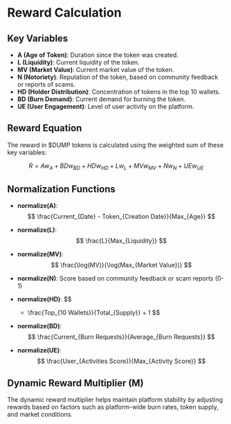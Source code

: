 # Reward Calculation

## Key Variables

- **A (Age of Token)**: Duration since the token was created.
- **L (Liquidity)**: Current liquidity of the token.
- **MV (Market Value)**: Current market value of the token.
- **N (Notoriety)**: Reputation of the token, based on community feedback or reports of scams.
- **HD (Holder Distribution)**: Concentration of tokens in the top 10 wallets.
- **BD (Burn Demand)**: Current demand for burning the token.
- **UE (User Engagement)**: Level of user activity on the platform.

## Reward Equation
The reward in $DUMP tokens is calculated using the weighted sum of these key variables:

$$
R = A w_{A} + BD w_{BD} + HD w_{HD} + L w_{L} + MV w_{MV} + N w_{N} + UE w_{UE}
$$

## Normalization Functions

- **normalize(A)**: 
  $$
  \frac{Current_{Date} - Token_{Creation Date}}{Max_{Age}}
  $$

- **normalize(L)**: 
  $$
  \frac{L}{Max_{Liquidity}}
  $$

- **normalize(MV)**: 
  $$
  \frac{\log(MV)}{\log(Max_{Market Value})}
  $$

- **normalize(N)**: Score based on community feedback or scam reports (0-1)

- **normalize(HD)**: 
  $$
  - \frac{Top_{10 Wallets}}{Total_{Supply}} + 1
  $$

- **normalize(BD)**: 
  $$
  \frac{Current_{Burn Requests}}{Average_{Burn Requests}}
  $$

- **normalize(UE)**: 
  $$
  \frac{User_{Activities Score}}{Max_{Activity Score}}
  $$

## Dynamic Reward Multiplier (M)
The dynamic reward multiplier helps maintain platform stability by adjusting rewards based on factors such as platform-wide burn rates, token supply, and market conditions.
